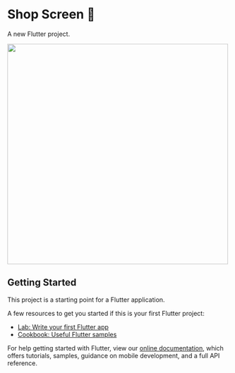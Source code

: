 # Shop Screen 🧁

A new Flutter project.

<div>
  <img height="500" src="https://user-images.githubusercontent.com/72527935/151445764-0c9413b7-d008-43ca-a559-1b27a3528c44.png" >
</div>

## Getting Started

This project is a starting point for a Flutter application.

A few resources to get you started if this is your first Flutter project:

- [Lab: Write your first Flutter app](https://flutter.dev/docs/get-started/codelab)
- [Cookbook: Useful Flutter samples](https://flutter.dev/docs/cookbook)

For help getting started with Flutter, view our
[online documentation](https://flutter.dev/docs), which offers tutorials,
samples, guidance on mobile development, and a full API reference.
